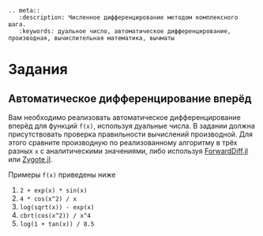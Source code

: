 ```{eval-rst}
.. meta::
   :description: Численное дифференцирование методом комплексного шага.
   :keywords: дуальное число, автоматическое дифференцирование, производная, вычислительная математика, вычматы
```

# Задания

## Автоматическое дифференцирование вперёд

Вам необходимо реализовать автоматическое дифференцирование вперёд для функций `f(x)`, используя дуальные числа.
В задании должна присутствовать проверка правильности вычислений производной.
Для этого сравните производную по реализованному алгоритму в трёх разных `x` с аналитическими значениями, либо используя [ForwardDiff.jl](https://github.com/JuliaDiff/ForwardDiff.jl) или [Zygote.jl](https://github.com/FluxML/Zygote.jl).

Примеры `f(x)` приведены ниже

1. `2 + exp(x) * sin(x)`
1. `4 * cos(x^2) / x`
1. `log(sqrt(x)) - exp(x)`
1. `cbrt(cos(x^2)) / x^4`
1. `log(1 + tan(x)) / 8.5`

